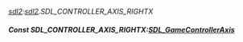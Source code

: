 _[sdl2](../../modules/sdl2/sdl2-module.md):[sdl2](../../modules/sdl2/sdl2-module.md).SDL\_CONTROLLER\_AXIS\_RIGHTX_
##### Const SDL\_CONTROLLER\_AXIS\_RIGHTX:[SDL_GameControllerAxis](../../modules/sdl2/sdl2-sdl_gamecontrolleraxis.md)
